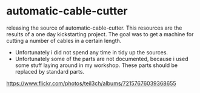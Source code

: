 # automatic-cable-cutter

releasing the source of automatic-cable-cutter. This resources are the results of a one day kickstarting project. The goal was to get a machine for cutting a number of cables in a certain length. 

* Unfortunately i did not spend any time in tidy up the sources. 
* Unfortunately some of the parts are not documented, because i used some stuff laying around in my workshop. These parts should be replaced by standard parts. 

https://www.flickr.com/photos/teil3ch/albums/72157676039368655

